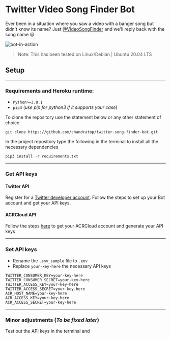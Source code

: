 # Twitter Video Song Finder Bot
Ever been in a situation where you saw a video with a banger song but didn't know its name?
Just [@VideoSongFinder](https://twitter.com/VideoSongFinder) and we'll reply back with the song name :smiley:

![bot-in-action](https://imgur.com/04bfae7)

> Note: This has been tested on Linux/Debian | Ubuntu 20.04 LTS

## **Setup**
---

### **Requirements and Heroku runtime:**

- ```Python>=3.8.1```
- ``` pip3 ```  (*use pip for python3 if it supports your case*)

To clone the repository use the statement below or any other statement of choice
```
git clone https://github.com/chandratop/twitter-song-finder-bot.git
```
In the project repository type the following in the terminal to install all the necessary dependencies
```
pip3 install -r requirements.txt
```
---
### **Get API keys**
#### Twitter API
Register for a [Twitter developer account](https://developer.twitter.com/en). Follow the steps to set up your Bot account and get your API keys.
#### ACRCloud API
Follow the steps [here](https://docs.acrcloud.com/docs/acrcloud/tutorials/identify-music-by-sound/) to get your ACRCloud account and generate your API keys

---

### **Set API keys**

- Rename the ```.env_sample``` file to ```.env``` 
- Replace ```your-key-here``` the necessary API keys

```
TWITTER_CONSUMER_KEY=your-key-here
TWITTER_CONSUMER_SECRET=your-key-here
TWITTER_ACCESS_KEY=your-key-here
TWITTER_ACCESS_SECRET=your-key-here
ACR_HOST_NAME=your-key-here
ACR_ACCESS_KEY=your-key-here
ACR_ACCESS_SECRET=your-key-here
```

---

### **Minor adjustments** (*To be fixed later*)

Test out the API keys in the terminal and